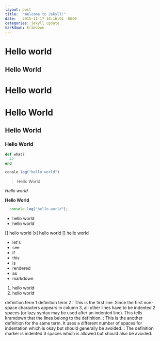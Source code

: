```yaml
---
layout: post
title:  "Welcome to Jekyll!"
date:   2015-11-17 16:16:01 -0600
categories: jekyll update
markdown: kramdown
---
```


Hello world
===========

Hello World
-----------

Hello world
=

# Hello World

## Hello World

### Hello World

~~~ ruby
def what?
  42
end
~~~

~~~ JavaScript
conole.log("hello world")
~~~


> Hello World

*Hello world*

**Hello World**

```JavaScript
  console.log("hello world");
```

- hello world
- hello world

[] hello world
[x] hello world
[] hello world


  * let's
  * see
  * if
  * this
  * is
  * rendered
  * as
  * markdown


1. hello world
2. hello world


definition term 1
definition term 2
: This is the first line. Since the first non-space characters appears in
column 3, all other lines have to be indented 2 spaces (or lazy syntax may
  be used after an indented line). This tells kramdown that the lines
  belong to the definition.
:       This is the another definition for the same term. It uses a
        different number of spaces for indentation which is okay but
        should generally be avoided.
   : The definition marker is indented 3 spaces which is allowed but
     should also be avoided.
